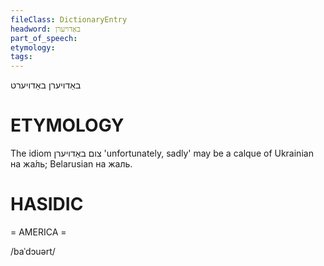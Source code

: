 ```yaml
---
fileClass: DictionaryEntry
headword: באַדויערן
part_of_speech: 
etymology: 
tags: 
---
```

באַדויערן
באַדויערט

ETYMOLOGY
===========
The idiom צום באַדויערן 'unfortunately, sadly' may be a calque of Ukrainian на жа́ль; Belarusian на жаль.  

HASIDIC
=======
= AMERICA = 

/baˈdɔuərt/